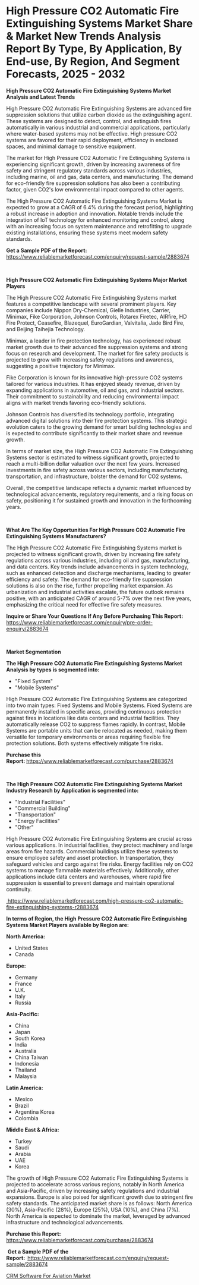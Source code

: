 <p><h1>High Pressure CO2 Automatic Fire Extinguishing Systems Market Share & Market New Trends Analysis Report By Type, By Application, By End-use, By Region, And Segment Forecasts, 2025 - 2032</h1></p><p><strong>High Pressure CO2 Automatic Fire Extinguishing Systems Market Analysis and Latest Trends</strong></p>
<p><p>High Pressure CO2 Automatic Fire Extinguishing Systems are advanced fire suppression solutions that utilize carbon dioxide as the extinguishing agent. These systems are designed to detect, control, and extinguish fires automatically in various industrial and commercial applications, particularly where water-based systems may not be effective. High pressure CO2 systems are favored for their rapid deployment, efficiency in enclosed spaces, and minimal damage to sensitive equipment.</p><p>The market for High Pressure CO2 Automatic Fire Extinguishing Systems is experiencing significant growth, driven by increasing awareness of fire safety and stringent regulatory standards across various industries, including marine, oil and gas, data centers, and manufacturing. The demand for eco-friendly fire suppression solutions has also been a contributing factor, given CO2's low environmental impact compared to other agents.</p><p>The High Pressure CO2 Automatic Fire Extinguishing Systems Market is expected to grow at a CAGR of 6.4% during the forecast period, highlighting a robust increase in adoption and innovation. Notable trends include the integration of IoT technology for enhanced monitoring and control, along with an increasing focus on system maintenance and retrofitting to upgrade existing installations, ensuring these systems meet modern safety standards.</p></p>
<p><strong>Get a Sample PDF of the Report:&nbsp;</strong> <a href="https://www.reliablemarketforecast.com/enquiry/request-sample/2883674?utm_campaign=2397&utm_medium=2&utm_source=Github&utm_content=ia&utm_term=13032025&utm_id=high-pressure-co2-automatic-fire-extinguishing-systems">https://www.reliablemarketforecast.com/enquiry/request-sample/2883674</a></p>
<p>&nbsp;</p>
<p><strong>High Pressure CO2 Automatic Fire Extinguishing Systems Major Market Players</strong></p>
<p><p>The High Pressure CO2 Automatic Fire Extinguishing Systems market features a competitive landscape with several prominent players. Key companies include Nippon Dry-Chemical, Gielle Industries, Carrier, Minimax, Fike Corporation, Johnson Controls, Rotarex Firetec, AIRfire, HD Fire Protect, Ceasefire, Blazequel, EuroGardian, Valvitalia, Jade Bird Fire, and Beijing Taihejia Technology.</p><p>Minimax, a leader in fire protection technology, has experienced robust market growth due to their advanced fire suppression systems and strong focus on research and development. The market for fire safety products is projected to grow with increasing safety regulations and awareness, suggesting a positive trajectory for Minimax.</p><p>Fike Corporation is known for its innovative high-pressure CO2 systems tailored for various industries. It has enjoyed steady revenue, driven by expanding applications in automotive, oil and gas, and industrial sectors. Their commitment to sustainability and reducing environmental impact aligns with market trends favoring eco-friendly solutions.</p><p>Johnson Controls has diversified its technology portfolio, integrating advanced digital solutions into their fire protection systems. This strategic evolution caters to the growing demand for smart building technologies and is expected to contribute significantly to their market share and revenue growth.</p><p>In terms of market size, the High Pressure CO2 Automatic Fire Extinguishing Systems sector is estimated to witness significant growth, projected to reach a multi-billion dollar valuation over the next few years. Increased investments in fire safety across various sectors, including manufacturing, transportation, and infrastructure, bolster the demand for CO2 systems.</p><p>Overall, the competitive landscape reflects a dynamic market influenced by technological advancements, regulatory requirements, and a rising focus on safety, positioning it for sustained growth and innovation in the forthcoming years.</p></p>
<p>&nbsp;</p>
<p><strong>What Are The Key Opportunities For High Pressure CO2 Automatic Fire Extinguishing Systems Manufacturers?</strong></p>
<p><p>The High Pressure CO2 Automatic Fire Extinguishing Systems market is projected to witness significant growth, driven by increasing fire safety regulations across various industries, including oil and gas, manufacturing, and data centers. Key trends include advancements in system technology, such as enhanced detection and discharge mechanisms, leading to greater efficiency and safety. The demand for eco-friendly fire suppression solutions is also on the rise, further propelling market expansion. As urbanization and industrial activities escalate, the future outlook remains positive, with an anticipated CAGR of around 5-7% over the next five years, emphasizing the critical need for effective fire safety measures.</p></p>
<p><strong>Inquire or Share Your Questions If Any Before Purchasing This Report:</strong> <a href="https://www.reliablemarketforecast.com/enquiry/pre-order-enquiry/2883674?utm_campaign=2397&utm_medium=2&utm_source=Github&utm_content=ia&utm_term=13032025&utm_id=high-pressure-co2-automatic-fire-extinguishing-systems">https://www.reliablemarketforecast.com/enquiry/pre-order-enquiry/2883674</a></p>
<p>&nbsp;</p>
<p><strong>Market Segmentation</strong></p>
<p><strong>The High Pressure CO2 Automatic Fire Extinguishing Systems Market Analysis by types is segmented into:</strong></p>
<p><ul><li>"Fixed System"</li><li>"Mobile Systems"</li></ul></p>
<p><p>High Pressure CO2 Automatic Fire Extinguishing Systems are categorized into two main types: Fixed Systems and Mobile Systems. Fixed Systems are permanently installed in specific areas, providing continuous protection against fires in locations like data centers and industrial facilities. They automatically release CO2 to suppress flames rapidly. In contrast, Mobile Systems are portable units that can be relocated as needed, making them versatile for temporary environments or areas requiring flexible fire protection solutions. Both systems effectively mitigate fire risks.</p></p>
<p><strong>Purchase this Report:&nbsp;</strong><a href="https://www.reliablemarketforecast.com/purchase/2883674?utm_campaign=2397&utm_medium=2&utm_source=Github&utm_content=ia&utm_term=13032025&utm_id=high-pressure-co2-automatic-fire-extinguishing-systems">https://www.reliablemarketforecast.com/purchase/2883674</a></p>
<p>&nbsp;</p>
<p><strong>The High Pressure CO2 Automatic Fire Extinguishing Systems Market Industry Research by Application is segmented into:</strong></p>
<p><ul><li>"Industrial Facilities"</li><li>"Commercial Building"</li><li>"Transportation"</li><li>"Energy Facilities"</li><li>"Other"</li></ul></p>
<p><p>High Pressure CO2 Automatic Fire Extinguishing Systems are crucial across various applications. In industrial facilities, they protect machinery and large areas from fire hazards. Commercial buildings utilize these systems to ensure employee safety and asset protection. In transportation, they safeguard vehicles and cargo against fire risks. Energy facilities rely on CO2 systems to manage flammable materials effectively. Additionally, other applications include data centers and warehouses, where rapid fire suppression is essential to prevent damage and maintain operational continuity.</p></p>
<p><a href="https://www.reliablemarketforecast.com/high-pressure-co2-automatic-fire-extinguishing-systems-r2883674?utm_campaign=2397&utm_medium=2&utm_source=Github&utm_content=ia&utm_term=13032025&utm_id=high-pressure-co2-automatic-fire-extinguishing-systems">&nbsp;https://www.reliablemarketforecast.com/high-pressure-co2-automatic-fire-extinguishing-systems-r2883674</a></p>
<p><strong>In terms of Region, the High Pressure CO2 Automatic Fire Extinguishing Systems Market Players available by Region are:</strong></p>
<p>
    <p> <strong> North America: </strong>
        <ul>
            <li>United States</li>
            <li>Canada</li>
        </ul>
        </p> 
    <p> <strong> Europe: </strong>
        <ul>
            <li>Germany</li>
            <li>France</li>
            <li>U.K.</li>
            <li>Italy</li>
            <li>Russia</li>
        </ul>
        </p> 
    <p> <strong> Asia-Pacific: </strong>
        <ul>
            <li>China</li>
            <li>Japan</li>
            <li>South Korea</li>
            <li>India</li>
            <li>Australia</li>
            <li>China Taiwan</li>
            <li>Indonesia</li>
            <li>Thailand</li>
            <li>Malaysia</li>
        </ul>
        </p> 
    <p> <strong> Latin America: </strong>
        <ul>
            <li>Mexico</li>
            <li>Brazil</li>
            <li>Argentina Korea</li>
            <li>Colombia</li>
        </ul>
        </p> 
    <p> <strong> Middle East & Africa: </strong>
        <ul>
            <li>Turkey</li>
            <li>Saudi</li>
            <li>Arabia</li>
            <li>UAE</li>
            <li>Korea</li>
        </ul>
    </p>
    </p>
<p><p>The growth of High Pressure CO2 Automatic Fire Extinguishing Systems is projected to accelerate across various regions, notably in North America and Asia-Pacific, driven by increasing safety regulations and industrial expansions. Europe is also poised for significant growth due to stringent fire safety standards. The anticipated market share is as follows: North America (30%), Asia-Pacific (28%), Europe (25%), USA (10%), and China (7%). North America is expected to dominate the market, leveraged by advanced infrastructure and technological advancements.</p></p>
<p><strong>Purchase this Report: </strong><a href="https://www.reliablemarketforecast.com/purchase/2883674?utm_campaign=2397&utm_medium=2&utm_source=Github&utm_content=ia&utm_term=13032025&utm_id=high-pressure-co2-automatic-fire-extinguishing-systems">https://www.reliablemarketforecast.com/purchase/2883674</a></p>
<p>&nbsp;<strong>Get a Sample PDF of the Report:&nbsp;&nbsp;</strong><a href="https://www.reliablemarketforecast.com/enquiry/request-sample/2883674?utm_campaign=2397&utm_medium=2&utm_source=Github&utm_content=ia&utm_term=13032025&utm_id=high-pressure-co2-automatic-fire-extinguishing-systems">https://www.reliablemarketforecast.com/enquiry/request-sample/2883674</a></p>
<p><strong></strong></p>
<p><p><a href="https://github.com/NargisHussain432/Market-Research-Report-List-1/blob/main/crm-software-for-aviation-market.md?utm_campaign=2397&utm_medium=2&utm_source=Github&utm_content=ia&utm_term=13032025&utm_id=high-pressure-co2-automatic-fire-extinguishing-systems">CRM Software For Aviation Market</a></p></p>